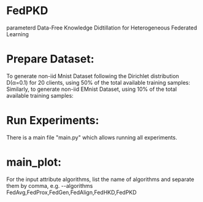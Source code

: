 # FedPKD
parameterd Data-Free Knowledge Didtillation for Heterogeneous Federated Learning
# Prepare Dataset:
To generate non-iid Mnist Dataset following the Dirichlet distribution D(α=0.1) for 20 clients, using 50% of the total available training samples:
Similarly, to generate non-iid EMnist Dataset, using 10% of the total available training samples:
# Run Experiments:
There is a main file "main.py" which allows running all experiments.
# main_plot:
For the input attribute algorithms, list the name of algorithms and separate them by comma, e.g. --algorithms FedAvg,FedProx,FedGen,FedAlign,FedHKD,FedPKD
